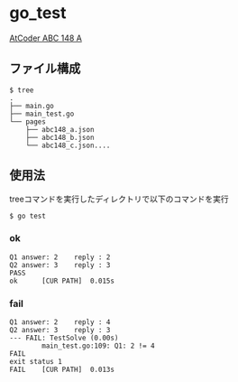 # go_test

[AtCoder ABC 148 A](https://atcoder.jp/contests/abc148/tasks/abc148_a)

## ファイル構成
```
$ tree
.
├── main.go
├── main_test.go
└── pages
    ├── abc148_a.json
    ├── abc148_b.json
    └── abc148_c.json....
```

## 使用法
treeコマンドを実行したディレクトリで以下のコマンドを実行
```
$ go test
```
### ok
```
Q1 answer: 2    reply : 2
Q2 answer: 3    reply : 3
PASS
ok      [CUR PATH]  0.015s
```

### fail
```
Q1 answer: 2    reply : 4
Q2 answer: 3    reply : 3
--- FAIL: TestSolve (0.00s)
        main_test.go:109: Q1: 2 != 4
FAIL
exit status 1
FAIL    [CUR PATH]  0.013s
```